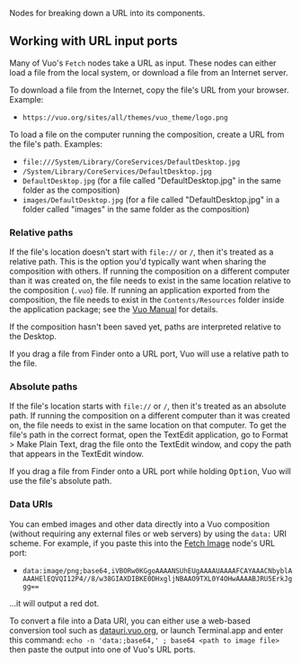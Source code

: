 Nodes for breaking down a URL into its components.

## Working with URL input ports

Many of Vuo's `Fetch` nodes take a URL as input.  These nodes can either load a file from the local system, or download a file from an Internet server.

To download a file from the Internet, copy the file's URL from your browser. Example:

   - `https://vuo.org/sites/all/themes/vuo_theme/logo.png`

To load a file on the computer running the composition, create a URL from the file's path. Examples: 

   - `file:///System/Library/CoreServices/DefaultDesktop.jpg`
   - `/System/Library/CoreServices/DefaultDesktop.jpg`
   - `DefaultDesktop.jpg` (for a file called "DefaultDesktop.jpg" in the same folder as the composition)
   - `images/DefaultDesktop.jpg` (for a file called "DefaultDesktop.jpg" in a folder called "images" in the same folder as the composition)

### Relative paths

If the file's location doesn't start with `file://` or `/`, then it's treated as a relative path. This is the option you'd typically want when sharing the composition with others. If running the composition on a different computer than it was created on, the file needs to exist in the same location relative to the composition (`.vuo`) file. If running an application exported from the composition, the file needs to exist in the `Contents/Resources` folder inside the application package; see the [Vuo Manual](https://doc.vuo.org/latest/manual/exporting-an-application.xhtml) for details.

If the composition hasn't been saved yet, paths are interpreted relative to the Desktop.

If you drag a file from Finder onto a URL port, Vuo will use a relative path to the file.

### Absolute paths

If the file's location starts with `file://` or `/`, then it's treated as an absolute path. If running the composition on a different computer than it was created on, the file needs to exist in the same location on that computer. To get the file's path in the correct format, open the TextEdit application, go to Format > Make Plain Text, drag the file onto the TextEdit window, and copy the path that appears in the TextEdit window. 

If you drag a file from Finder onto a URL port while holding <kbd>Option</kbd>, Vuo will use the file's absolute path.

### Data URIs

You can embed images and other data directly into a Vuo composition (without requiring any external files or web servers) by using the `data:` URI scheme.  For example, if you paste this into the [Fetch Image](vuo-node://vuo.image.fetch) node's URL port:

   - `data:image/png;base64,iVBORw0KGgoAAAANSUhEUgAAAAUAAAAFCAYAAACNbyblAAAAHElEQVQI12P4//8/w38GIAXDIBKE0DHxgljNBAAO9TXL0Y4OHwAAAABJRU5ErkJggg==`

…it will output a red dot.

To convert a file into a Data URI, you can either use a web-based conversion tool such as [datauri.vuo.org](https://datauri.vuo.org), or launch Terminal.app and enter this command: `echo -n 'data:;base64,' ; base64 <path to image file>` then paste the output into one of Vuo's URL ports.
